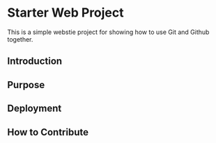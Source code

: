 # Starter Web Project

This is a simple webstie project for showing how to use Git and Github together. 

## Introduction

## Purpose

## Deployment

## How to Contribute

